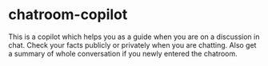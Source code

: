 # chatroom-copilot
This is a copilot which helps you as a guide when you are on a discussion in chat. Check your facts publicly or privately when you are chatting. Also get a summary of whole conversation if you newly entered the chatroom.
